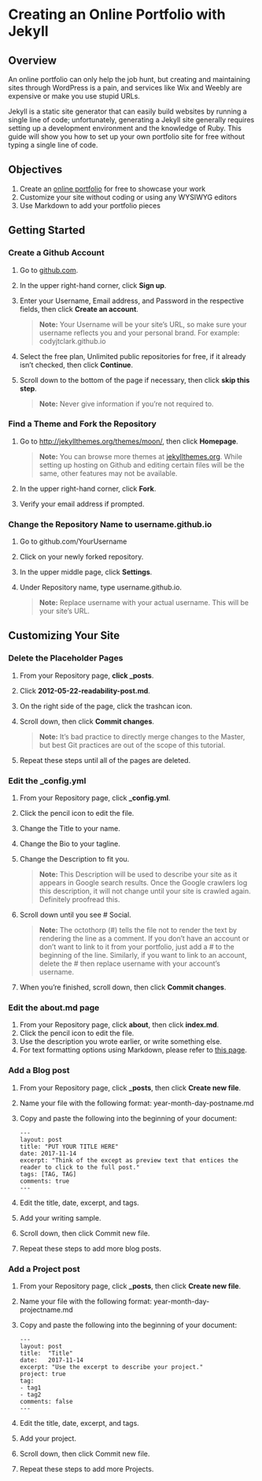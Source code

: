 # Creating an Online Portfolio with Jekyll

## Overview

An online portfolio can only help the job hunt, but creating and maintaining sites through WordPress is a pain, and services like Wix and Weebly are expensive or make you use stupid URLs. 

Jekyll is a static site generator that can easily build websites by running a single line of code; unfortunately, generating a Jekyll site generally requires setting up a development environment and the knowledge of Ruby. This guide will show you how to set up your own portfolio site for free without typing a single line of code.

## Objectives

1. Create an [online portfolio](http://borzecki.github.io/) for free to showcase your work 
1. Customize your site without coding or using any WYSIWYG editors
1. Use Markdown to add your portfolio pieces

## Getting Started

### **Create a Github Account**

1. Go to [github.com](https://github.com/).
1. In the upper right-hand corner, click **Sign up**.
1. Enter your Username, Email address, and Password in the respective fields, then click **Create an account**.

   > **Note:** Your Username will be your site’s URL, so make sure your username reflects you and your personal brand. For example: codyjtclark.github.io  

1. Select the free plan, Unlimited public repositories for free, if it already isn’t checked, then click **Continue**.
1. Scroll down to the bottom of the page if necessary, then click **skip this step**.

   > **Note:** Never give information if you’re not required to. 

### **Find a Theme and Fork the Repository**

1. Go to http://jekyllthemes.org/themes/moon/, then click **Homepage**.
	
   > **Note:** You can browse more themes at [jekyllthemes.org](jekyllthemes.org). While setting up hosting on Github and editing certain files will be the same, other features may not be available. 

1. In the upper right-hand corner, click **Fork**.
1. Verify your email address if prompted. 

### **Change the Repository Name to username.github.io**

1. Go to github.com/YourUsername
1. Click on your newly forked repository.
1. In the upper middle page, click **Settings**.
1. Under Repository name, type username.github.io.

   > **Note:** Replace username with your actual username. This will be your site’s URL.

## **Customizing Your Site**

### **Delete the Placeholder Pages**

1. From your Repository page, **click _posts**.
1. Click **2012-05-22-readability-post.md**.
1. On the right side of the page, click the trashcan icon.
1. Scroll down, then click **Commit changes**.

   > **Note:** It’s bad practice to directly merge changes to the Master, but best Git practices are out of the scope of this tutorial. 

1. Repeat these steps until all of the pages are deleted.

### **Edit the _config.yml**

1. From your Repository page, click **_config.yml**.
1. Click the pencil icon to edit the file.
1. Change the Title to your name.
1. Change the Bio to your tagline. 
1. Change the Description to fit you.

   > **Note:** This Description will be used to describe your site as it appears in Google search results. Once the Google crawlers log this description, it will not change until your site is crawled again. Definitely proofread this. 

1. Scroll down until you see # Social. 

   > **Note:** The octothorp (#) tells the file not to render the text by rendering the line as a comment. If you don’t have an account or don’t want to link to it from your portfolio, just add a # to the beginning of the line. Similarly, if you want to link to an account, delete the # then replace username with your account’s username.   

1. When you’re finished, scroll down, then click **Commit changes**.

### **Edit the about.md page**

1. From your Repository page, click **about**, then click **index.md**.
1. Click the pencil icon to edit the file. 
1. Use the description you wrote earlier, or write something else. 
1. For text formatting options using Markdown, please refer to [this page](https://guides.github.com/pdfs/markdown-cheatsheet-online.pdf).

### **Add a Blog post**
1. From your Repository page, click **_posts**, then click **Create new file**.
1. Name your file with the following format: year-month-day-postname.md
1. Copy and paste the following into the beginning of your document:

   ```
   ---
   layout: post
   title: "PUT YOUR TITLE HERE"
   date: 2017-11-14
   excerpt: "Think of the except as preview text that entices the reader to click to the full post."
   tags: [TAG, TAG]
   comments: true
   ---
   ```

1. Edit the title, date, excerpt, and tags. 
1. Add your writing sample.
1. Scroll down, then click Commit new file.
1. Repeat these steps to add more blog posts.	

### **Add a Project post**
1. From your Repository page, click **_posts**, then click **Create new file**.
1. Name your file with the following format: year-month-day-projectname.md
1. Copy and paste the following into the beginning of your document:

   ```
   ---
   layout: post
   title:  "Title"
   date:   2017-11-14
   excerpt: "Use the excerpt to describe your project."
   project: true
   tag:
   - tag1 
   - tag2
   comments: false
   ---
   ```

1. Edit the title, date, excerpt, and tags. 
1. Add your project.
1. Scroll down, then click Commit new file.
1. Repeat these steps to add more Projects.	
